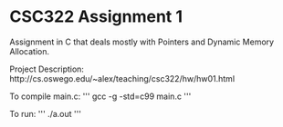 # CSC322 Assignment 1
<p>Assignment in C that deals mostly with Pointers and Dynamic Memory Allocation.</p>
<p>Project Description: http://cs.oswego.edu/~alex/teaching/csc322/hw/hw01.html</p>
<p>
To compile main.c:
'''
gcc -g -std=c99 main.c
'''
</p>
<p>
To run:
'''
./a.out
'''
</p>
